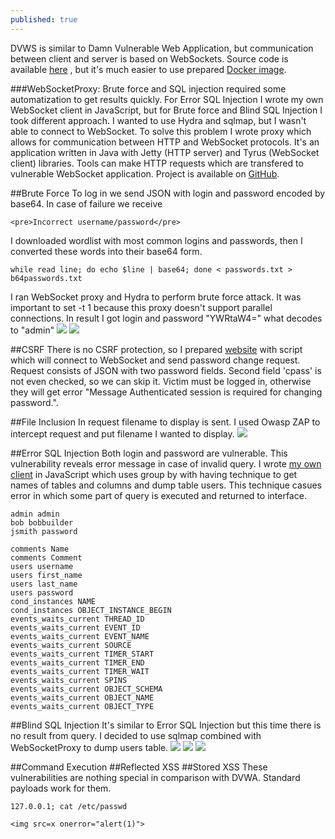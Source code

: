 ```yaml
---
published: true
---
```

DVWS is similar to Damn Vulnerable Web Application, but communication between client and server is based on WebSockets. Source code is available [here](https://github.com/interference-security/DVWS) , but it's much easier to use prepared [Docker image](https://hub.docker.com/r/tssoffsec/dvws/).

###WebSocketProxy:
Brute force and SQL injection required some automatization to get results quickly. For Error SQL Injection I wrote my own WebSocket client in JavaScript, but for Brute force and Blind SQL Injection I took different approach. I wanted to use Hydra and sqlmap, but I wasn't able to connect to WebSocket. To solve this problem I wrote proxy which allows for communication between HTTP and WebSocket protocols. It's an application written in Java with Jetty (HTTP server) and Tyrus (WebSocket client) libraries. Tools can make HTTP requests which are transfered to vulnerable WebSocket application. Project is available on [GitHub](https://github.com/mmmds/WebSocketProxy).

##Brute Force 
To log in we send JSON with login and password encoded by base64. In case of failure we receive
		
	<pre>Incorrect username/password</pre>

I downloaded wordlist with most common logins and passwords, then I converted these words into their base64 form. 
    
    while read line; do echo $line | base64; done < passwords.txt > b64passwords.txt
    
I ran WebSocket proxy and Hydra to perform brute force attack. It was important to set -t 1 because this proxy doesn't support parallel connections.
In result I got login and password "YWRtaW4=" what decodes to "admin"
![]({{site.baseurl}}/images/dvws_brute_force_2.png)
![]({{site.baseurl}}/images/dvws_brute_force_1.png)

##CSRF
There is no CSRF protection, so I prepared [website](https://github.com/mmmds/walkthroughs/blob/master/dvws/csrf.html) with script which will connect to WebSocket and send password change request. Request consists of JSON with two password fields. Second field 'cpass' is not even checked, so we can skip it. Victim must be logged in, otherwise they will get error "Message Authenticated session is required for changing password.".

##File Inclusion
In request filename to display is sent. I used Owasp ZAP to intercept request and put filename I wanted to display.
![]({{site.baseurl}}/images/dvws_file_inclusion.png)

##Error SQL Injection
Both login and password are vulnerable. This vulnerability reveals error message in case of invalid query. I wrote [my own client](https://github.com/mmmds/walkthroughs/blob/master/dvws/error_sql.html) in JavaScript which uses group by with having technique to get names of tables and columns and dump table users. This technique casues error in which some part of query is executed and returned to interface.

    admin admin
    bob bobbuilder
    jsmith password

    comments Name
    comments Comment
    users username
    users first_name
    users last_name
    users password
    cond_instances NAME
    cond_instances OBJECT_INSTANCE_BEGIN
    events_waits_current THREAD_ID
    events_waits_current EVENT_ID
    events_waits_current EVENT_NAME
    events_waits_current SOURCE
    events_waits_current TIMER_START
    events_waits_current TIMER_END
    events_waits_current TIMER_WAIT
    events_waits_current SPINS
    events_waits_current OBJECT_SCHEMA
    events_waits_current OBJECT_NAME
    events_waits_current OBJECT_TYPE
    
   
##Blind SQL Injection
It's similar to Error SQL Injection but this time there is no result from query. I decided to use sqlmap combined with WebSocketProxy to dump users table.
![]({{site.baseurl}}/images/dvws_blind_3.png)
![]({{site.baseurl}}/images/dvws_blind_1.png)
![]({{site.baseurl}}/images/dvws_blind_2.png)

##Command Execution
##Reflected XSS
##Stored XSS
These vulnerabilities are nothing special in comparison with DVWA. Standard payloads work for them.

	127.0.0.1; cat /etc/passwd

	<img src=x onerror="alert(1)">
